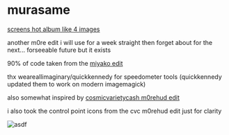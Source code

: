 # murasame

[screens hot album like 4 images](https://imgur.com/a/NC1RyfI)

another m0re edit i will use for a week straight then forget about for the next... forseeable future but it exists

90% of code taken from the [miyako edit](https://github.com/tekunotri/miyako)

thx weareallimaginary/quickkennedy for speedometer tools (quickkennedy updated them to work on modern imagemagick)

also somewhat inspired by [cosmicvarietycash m0rehud edit](https://imgur.com/a/cosmicvarietycash-hud-b0cOwUc) 

i also took the control point icons from the cvc m0rehud edit just for clarity

![asdf](https://i.imgur.com/9BsNwrT.gif)
